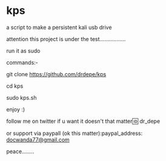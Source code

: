 # kps
a script to make a persistent kali usb drive

attention this project is under the test.................

run it as  sudo 

commands:-


git clone https://github.com/drdepe/kps

cd kps

sudo kps.sh




enjoy
:)

follow me on twitter if u want it doesn't that matter:id: dr_depe


or support via paypall (ok this matter):paypal_address: docwanda77@gmail.com

peace........
